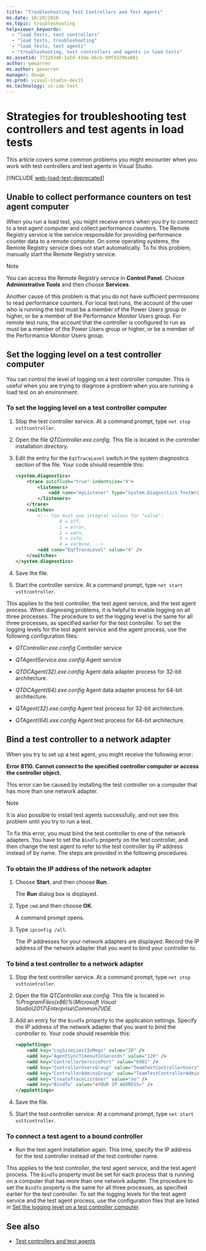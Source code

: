 ```yaml
---
title: "Troubleshooting Test Controllers and Test Agents"
ms.date: 10/20/2016
ms.topic: troubleshooting
helpviewer_keywords:
  - "load tests, test controllers"
  - "load tests, troubleshooting"
  - "load tests, test agents"
  - "troubleshooting, test controllers and agents in load tests"
ms.assetid: 77329348-3a5d-43de-b6cb-90f93296a081
author: gewarren
ms.author: gewarren
manager: douge
ms.prod: visual-studio-dev15
ms.technology: vs-ide-test
---
```

# Strategies for troubleshooting test controllers and test agents in load tests

This article covers some common problems you might encounter when you work with test controllers and test agents in Visual Studio.

[!INCLUDE [web-load-test-deprecated](includes/web-load-test-deprecated.md)]

##  Unable to collect performance counters on test agent computer

When you run a load test, you might receive errors when you try to connect to a test agent computer and collect performance counters. The Remote Registry service is the service responsible for providing performance counter data to a remote computer. On some operating systems, the Remote Registry service does not start automatically. To fix this problem, manually start the Remote Registry service.

> [!NOTE]
> You can access the Remote Registry service in **Control Panel.** Choose **Administrative Tools** and then choose **Services**.

Another cause of this problem is that you do not have sufficient permissions to read performance counters. For local test runs, the account of the user who is running the test must be a member of the Power Users group or higher, or be a member of the Performance Monitor Users group. For remote test runs, the account that the controller is configured to run as must be a member of the Power Users group or higher, or be a member of the Performance Monitor Users group.

## Set the logging level on a test controller computer

You can control the level of logging on a test controller computer. This is useful when you are trying to diagnose a problem when you are running a load test on an environment.

### To set the logging level on a test controller computer

1.  Stop the test controller service. At a command prompt, type `net stop vsttcontroller`.

2.  Open the file *QTController.exe.config*. This file is located in the controller installation directory.

3.  Edit the entry for the `EqtTraceLevel` switch in the system diagnostics section of the file. Your code should resemble this:

    ```xml
    <system.diagnostics>
        <trace autoflush="true" indentsize="4">
            <listeners>
                <add name="myListener" type="System.Diagnostics.TextWriterTraceListener" initializeData="d:\VSTestHost.log" />
            </listeners>
        </trace>
        <switches>
            <!-- You must use integral values for "value":
                    0 = off,
                    1 = error,
                    2 = warn,
                    3 = info,
                    4 = verbose. -->
            <add name="EqtTraceLevel" value="4" />
        </switches>
    </system.diagnostics>
    ```

4.  Save the file.

5.  Start the controller service. At a command prompt, type `net start vsttcontroller`.

This applies to the test controller, the test agent service, and the test agent process. When diagnosing problems, it is helpful to enable logging on all three processes. The procedure to set the logging level is the same for all three processes, as specified earlier for the test controller. To set the logging levels for the test agent service and the agent process, use the following configuration files:

-   *QTController.exe.config* Conttoller service

-   *QTAgentService.exe.config* Agent service

-   *QTDCAgent(32).exe.config* Agent data adapter process for 32-bit architecture.

-   *QTDCAgent(64).exe.config* Agent data adapter process for 64-bit architecture.

-   *QTAgent(32).exe.config* Agent test process for 32-bit architecture.

-   *QTAgent(64).exe.config* Agent test process for 64-bit architecture.

## Bind a test controller to a network adapter

When you try to set up a test agent, you might receive the following error:

**Error 8110. Cannot connect to the specified controller computer or access the controller object.**

This error can be caused by installing the test controller on a computer that has more than one network adapter.

> [!NOTE]
> It is also possible to install test agents successfully, and not see this problem until you try to run a test.

To fix this error, you must bind the test controller to one of the network adapters. You have to set the `BindTo` property on the test controller, and then change the test agent to refer to the test controller by IP address instead of by name. The steps are provided in the following procedures.

### To obtain the IP address of the network adapter

1.  Choose **Start**, and then choose **Run**.

     The **Run** dialog box is displayed.

2.  Type `cmd` and then choose **OK**.

     A command prompt opens.

3.  Type `ipconfig /all`.

     The IP addresses for your network adapters are displayed. Record the IP address of the network adapter that you want to bind your controller to.

### To bind a test controller to a network adapter

1.  Stop the test controller service. At a command prompt, type `net stop vsttcontroller`.

2.  Open the file *QTController.exe.config*. This file is located in *%ProgramFiles(x86)%\Microsoft Visual Studio\2017\Enterprise\Common7\IDE*.

3.  Add an entry for the `BindTo` property to the application settings. Specify the IP address of the network adapter that you want to bind the controller to. Your code should resemble this:

    ```xml
    <appSettings>
        <add key="LogSizeLimitInMegs" value="20" />
        <add key="AgentSyncTimeoutInSeconds" value="120" />
        <add key="ControllerServicePort" value="6901" />
        <add key="ControllerUsersGroup" value="TeamTestControllerUsers" />
        <add key="ControllerAdminsGroup" value="TeamTestControllerAdmins" />
        <add key="CreateTraceListener" value="no" />
        <add key="BindTo" value="<YOUR IP ADDRESS>" />
    </appSettings>
    ```

4.  Save the file.

5.  Start the test controller service. At a command prompt, type `net start vsttcontroller`.

### To connect a test agent to a bound controller

-   Run the test agent installation again. This time, specify the IP address for the test controller instead of the test controller name.

This applies to the test controller, the test agent service, and the test agent process. The `BindTo` property must be set for each process that is running on a computer that has more than one network adapter. The procedure to set the `BindTo` property is the same for all three processes, as specified earlier for the test controller. To set the logging levels for the test agent service and the test agent process, use the configuration files that are listed in [Set the logging level on a test controller computer](#set-the-logging-level-on-a-test-controller-computer).

## See also

- [Test controllers and test agents](../test/configure-test-agents-and-controllers-for-load-tests.md)

